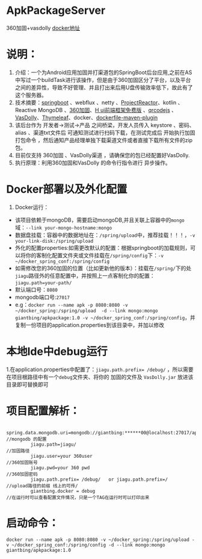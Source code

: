 # ApkPackageServer
360加固+vasdolly [docker地址](https://hub.docker.com/r/giantbing/apkpackage)
# 说明：
1. 介绍：一个为Android应用加固并打渠道包的SpringBoot后台应用,之前在AS中写过一个buildTask进行该操作，但是由于360加固区分了平台，以及平台之间的差异性，导致不好管理、并且打出来后用U盘传输效率低下，故此有了这个服务器。
2. 技术摘要：[springboot](https://spring.io/projects/spring-boot) 、webflux 、netty 、[ProjectReactor](https://projectreactor.io/)、kotlin 、Reactive MongoDB 、[360加固](https://jiagu.360.cn/x)、[H ui前端框架免费版](http://www.h-ui.net/) 、[qrcodejs](https://github.com/davidshimjs/qrcodejs) 、[VasDolly](https://github.com/Tencent/VasDolly)、[Thymeleaf](https://www.thymeleaf.org/documentation.html)、docker、[dockerfile-maven-plugin](https://github.com/spotify/docker-maven-plugin)
3. 该后台作为 开发者->测试->产品 之间桥梁，开发人员传入 keystore 、密码、alias 、渠道txt文件后 可通知测试进行扫码下载，在测试完成后 开始执行加固打包命令 ，然后通知产品经理单独下载渠道文件或者直接下载所有文件的zip包。
4. 目前仅支持 360加固 、VasDolly渠道 ，请确保您的包已经配置好VasDolly.
5. 执行原理：利用360加固和VasDolly 的命令行指令进行 异步操作。
# Docker部署以及外化配置
1. Docker运行：
 - 该项目依赖于mongoDB，需要启动mongoDB,并且关联上容器中的`mongo`域：`--link your-mongo-hostname:mongo`
 - 数据盘挂载：容器中的数据地址在：`/spring/upload`中，推荐挂载！！！，`-v your-link-disk:/spring/upload`
 - 外化的配置properties:如需更改默认的配置：根据springboot的加载规则，可以将你的客制化配置文件夹或文件挂载在`/spring/config`下：`-v ~/docker_spring_conf:/spring/config`
 - 如需修改您的360加固的位置（比如更新他的版本）：挂载在`/spring/`下的处`jiagu`路径外的任意配置中，并按照上一点客制化你的配置：`jiagu.path=your-path/`
 - 默认端口号：`8080`
 - mongodb端口号:`27017`
 - e.g：`docker run --name apk -p 8080:8080 -v ~/docker_spring:/spring/upload  -d --link mongo:mongo giantbing/apkpackage:1.0 -v ~/docker_spring_conf:/spring/config`，并复制一份项目的application.properties到该目录中，并加以修改
# 本地Ide中debug运行
 1.在application.properties中配置了：`jiagu.path.prefix= /debug/` ，所以需要在项目根路径中有一个`debug`文件夹、将你的 加固的文件及 `VasDolly.jar` 放进该目录即可替换即可
# 项目配置解析：
 ```
          spring.data.mongodb.uri=mongodb://giantbing:******00@localhost:27017/apk //mongodb 的配置
          jiagu.path=jiagu/                                                        //加固路径
          jiagu.user=your 360user                                                  //360加固账号
          jiagu.pwd=your 360 pwd                                                   //360加固密码
          jiagu.path.prefix= /debug/   or jiagu.path.prefix=/                      //upload路径的前缀 线上的可传/
          giantbing.docker = debug                                                 //在运行时可以查看配置文件情况，只是一个TAG在运行时可以打印出来
 ```
# 启动命令：
`docker run --name apk -p 8080:8080 -v ~/docker_spring:/spring/upload -v ~/docker_spring_conf:/spring/config -d --link mongo:mongo giantbing/apkpackage:1.0`
